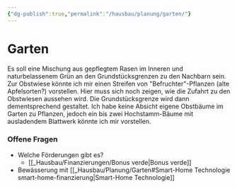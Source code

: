```yaml
---
{"dg-publish":true,"permalink":"/hausbau/planung/garten/"}
---
```


# Garten
Es soll eine Mischung aus gepflegtem Rasen im Inneren und naturbelassenem Grün an den Grundstücksgrenzen zu den Nachbarn sein. Zur Obstwiese könnte ich mir einen Streifen von "Befruchter"-Pflanzen (alte Apfelsorten?) vorstellen. Hier muss sich noch zeigen, wie die Zufahrt zu den Obstwiesen aussehen wird. Die Grundstücksgrenze wird dann dementsprechend gestaltet.
Ich habe keine Absicht eigene Obstbäume im Garten zu Pflanzen, jedoch ein bis zwei Hochstamm-Bäume mit ausladendem Blattwerk könnte ich mir vorstellen.

### Offene Fragen
- Welche Förderungen gibt es?
	- [[_Hausbau/Finanzierungen/Bonus verde|Bonus verde]]
- Bewässerung mit [[_Hausbau/Planung/Garten#Smart-Home Technologie smart-home-finanzierung|Smart-Home Technologie]]
